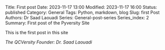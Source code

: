 Title: First post
Date: 2023-11-17 13:00
Modified: 2023-11-17 16:00
Status: published
Category: General
Tags: Python, markdown, blog
Slug: first Post
Authors: Dr Saad Laouadi
Series: General-post-series
Series_index: 2
Summary: First post of the Pyversity Site

This is the first post in this site



_The QCVersity Founder: Dr. Saad Laouadi_
